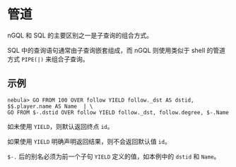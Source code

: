 # 管道

nGQL 和 SQL 的主要区别之一是子查询的组合方式。

SQL 中的查询语句通常由子查询嵌套组成，而 nGQL 则使用类似于 shell 的管道方式 `PIPE(|)` 来组合子查询。

## 示例

```ngql
nebula> GO FROM 100 OVER follow YIELD follow._dst AS dstid, $$.player.name AS Name  | \
GO FROM $-.dstid OVER follow YIELD follow._dst, follow.degree, $-.Name
```

如未使用 `YIELD`，则默认返回终点 `id`。

如果使用 `YIELD` 明确声明返回结果，则不会返回默认值 `id`。

`$-.` 后的别名必须为前一个子句 `YIELD` 定义的值，如本例中的 `dstid` 和 `Name`。
